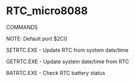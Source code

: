# RTC_micro8088
 
COMMANDS

NOTE: Default port $2C0

SETRTC.EXE <PORT> - Update RTC from system date/time

GETRTC.EXE <PORT> - Update system date/time from RTC

BATRTC.EXE <PORT> - Check RTC battery status